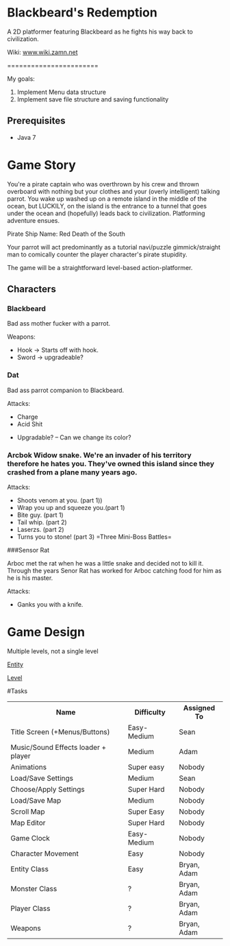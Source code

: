 Blackbeard's Redemption
======================

A 2D platformer featuring Blackbeard as he fights his way back to civilization.

Wiki: www.wiki.zamn.net

=======================

My goals: 

1. Implement Menu data structure
2. Implement save file structure and saving functionality

Prerequisites
-------------
* Java 7 

# Game Story

You're a pirate captain who was overthrown by his crew and thrown overboard with nothing but your clothes and your (overly intelligent) talking parrot. You wake up washed up on a remote island in the middle of the ocean, but LUCKILY, on the island is the entrance to a tunnel that goes under the ocean and (hopefully) leads back to civilization. Platforming adventure ensues.

Pirate Ship Name: Red Death of the South

Your parrot will act predominantly as a tutorial navi/puzzle gimmick/straight man to comically counter the player character's pirate stupidity.

The game will be a straightforward level-based action-platformer.

## Characters

### Blackbeard
Bad ass mother fucker with a parrot.

Weapons:

* Hook → Starts off with hook. 
* Sword → upgradeable?

### Dat
Bad ass parrot companion to Blackbeard.

Attacks: 
* Charge 
* Acid Shit 
- Upgradable? 
– Can we change its color?

### Arcbok Widow snake. We're an invader of his territory therefore he hates you. They've owned this island since they crashed from a plane many years ago.

Attacks: 
* Shoots venom at you. (part 1)) 
* Wrap you up and squeeze you.(part 1) 
* Bite guy. (part 1) 
* Tail whip. (part 2) 
* Laserzs. (part 2) 
* Turns you to stone! (part 3) 
=Three Mini-Boss Battles=

###Sensor Rat

Arboc met the rat when he was a little snake and decided not to kill it. Through the years Senor Rat has worked for Arboc catching food for him as he is his master.

Attacks: 
* Ganks you with a knife. 

# Game Design
Multiple levels, not a single level

[Entity](about:blank)

[Level](about:blank)


#Tasks

<table>
	<tr>
		<th >Name </th><th >Difficulty </th><th >Assigned To </th>
	</tr>
	<tr>
		<td >Title Screen (+Menus/Buttons) </td><td > Easy-Medium </td><td > Sean </td>
	</tr>
	<tr>
		<td >Music/Sound Effects loader + player</td><td >Medium</td><td >Adam</td>
	</tr>
	<tr>
		<td >Animations </td><td > Super easy </td><td > Nobody</td>
	</tr>
	<tr>
		<td >Load/Save Settings </td><td > Medium </td><td > Sean</td>
	</tr>
	<tr>
		<td >Choose/Apply Settings </td><td > Super Hard </td><td > Nobody</td>
	</tr>
	<tr>
		<td >Load/Save Map </td><td > Medium </td><td > Nobody</td>
	</tr>
	<tr>
		<td >Scroll Map </td><td > Super Easy </td><td > Nobody</td>
	</tr>
	<tr>
		<td >Map Editor </td><td > Super Hard </td><td > Nobody</td>
	</tr>
	<tr>
		<td >Game Clock </td><td > Easy-Medium </td><td > Nobody</td>
	</tr>
	<tr>
		<td >Character Movement </td><td > Easy </td><td > Nobody</td>
	</tr>
	<tr>
		<td >Entity Class </td><td > Easy </td><td > Bryan, Adam</td>
	</tr>
	<tr>
		<td >Monster Class </td><td > ? </td><td > Bryan, Adam</td>
	</tr>
	<tr>
		<td >Player Class </td><td > ? </td><td > Bryan, Adam</td>
	</tr>
	<tr>
		<td >Weapons </td><td > ? </td><td > Bryan, Adam </td>
	</tr>
</table>

